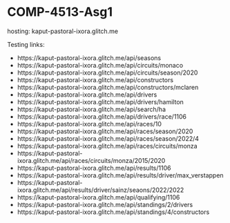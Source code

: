 # COMP-4513-Asg1

hosting: kaput-pastoral-ixora.glitch.me

Testing links:

<ul>
  <li>https://kaput-pastoral-ixora.glitch.me/api/seasons</li>
  <li>https://kaput-pastoral-ixora.glitch.me/api/circuits/monaco</li>
  <li>https://kaput-pastoral-ixora.glitch.me/api/circuits/season/2020</li>
  <li>https://kaput-pastoral-ixora.glitch.me/api/constructors</li>
  <li>https://kaput-pastoral-ixora.glitch.me/api/constructors/mclaren</li>
  <li>https://kaput-pastoral-ixora.glitch.me/api/drivers</li>
  <li>https://kaput-pastoral-ixora.glitch.me/api/drivers/hamilton</li>
  <li>https://kaput-pastoral-ixora.glitch.me/api/search/ha</li>
  <li>https://kaput-pastoral-ixora.glitch.me/api/drivers/race/1106</li>
  <li>https://kaput-pastoral-ixora.glitch.me/api/races/10</li>
  <li>https://kaput-pastoral-ixora.glitch.me/api/races/season/2020</li>
  <li>https://kaput-pastoral-ixora.glitch.me/api/races/season/2022/4</li>
  <li>https://kaput-pastoral-ixora.glitch.me/api/races/circuits/monza</li>
  <li>https://kaput-pastoral-ixora.glitch.me/api/races/circuits/monza/2015/2020</li>
  <li>https://kaput-pastoral-ixora.glitch.me/api/results/1106</li>
  <li>https://kaput-pastoral-ixora.glitch.me/api/results/driver/max_verstappen</li>
  <li>https://kaput-pastoral-ixora.glitch.me/api/results/driver/sainz/seaons/2022/2022</li>
  <li>https://kaput-pastoral-ixora.glitch.me/api/qualifying/1106</li>
  <li>https://kaput-pastoral-ixora.glitch.me/api/standings/2/drivers</li>
  <li>https://kaput-pastoral-ixora.glitch.me/api/standings/4/constructors</li>
</ul>
